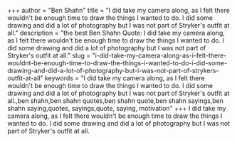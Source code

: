 +++
author = "Ben Shahn"
title = "I did take my camera along, as I felt there wouldn't be enough time to draw the things I wanted to do. I did some drawing and did a lot of photography but I was not part of Stryker's outfit at all."
description = "the best Ben Shahn Quote: I did take my camera along, as I felt there wouldn't be enough time to draw the things I wanted to do. I did some drawing and did a lot of photography but I was not part of Stryker's outfit at all."
slug = "i-did-take-my-camera-along-as-i-felt-there-wouldnt-be-enough-time-to-draw-the-things-i-wanted-to-do-i-did-some-drawing-and-did-a-lot-of-photography-but-i-was-not-part-of-strykers-outfit-at-all"
keywords = "I did take my camera along, as I felt there wouldn't be enough time to draw the things I wanted to do. I did some drawing and did a lot of photography but I was not part of Stryker's outfit at all.,ben shahn,ben shahn quotes,ben shahn quote,ben shahn sayings,ben shahn saying,quotes, sayings,quote, saying, motivation"
+++
I did take my camera along, as I felt there wouldn't be enough time to draw the things I wanted to do. I did some drawing and did a lot of photography but I was not part of Stryker's outfit at all.
